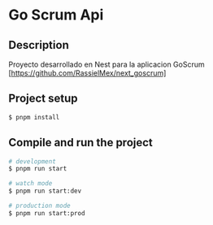 # Go Scrum Api

## Description

Proyecto desarrollado en Nest para la aplicacion GoScrum [https://github.com/RassielMex/next_goscrum]

## Project setup

```bash
$ pnpm install
```

## Compile and run the project

```bash
# development
$ pnpm run start

# watch mode
$ pnpm run start:dev

# production mode
$ pnpm run start:prod
```

